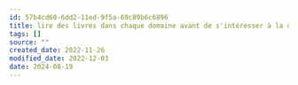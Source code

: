 ```yaml
---
id: 57b4cd60-6dd2-11ed-9f5a-69c89b6c6896
title: lire des livres dans chaque domaine avant de s'intéresser à la discipline à l'école pour les autistes
tags: []
source: ""
created_date: 2022-11-26
modified_date: 2022-12-03
date: 2024-08-19
---
```

